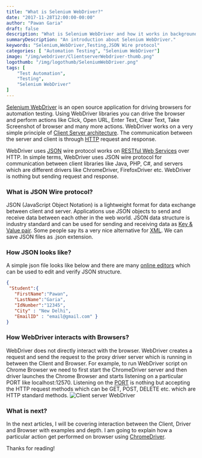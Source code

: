 ```yaml
---
title: "What is Selenium WebDriver?"
date: "2017-11-28T12:00:00-00:00"
author: "Pawan Garia"
draft: false
description: "What is Selenium WebDriver and how it works in background."
summaryDescription: "An introduction about Selenium WebDriver."
keywords: "Selenium,WebDriver,Testing,JSON Wire protocol"
categories: [ "Automation Testing", "Selenium WebDriver"]
image: "/img/webdriver/ClientserverWebdriver-thumb.png"
logothumb: "/img/logothumb/SeleniumWebDriver.png"
tags: [
    "Test Automation",
    "Testing",
    "Selenium WebDriver"
]
---
```


[Selenium WebDriver](http://www.seleniumhq.org/projects/webdriver/) is an open source application for driving browsers for automation testing. Using WebDriver libraries you can drive the browser and perform actions like Click, Open URL, Enter Text, Clear Text, Take Screenshot of browser and many more actions.
WebDriver works on a very simple principle of [Client Server architecture](https://en.wikipedia.org/wiki/Client%E2%80%93server_model). The communication between the server and client is through [HTTP](https://en.wikipedia.org/wiki/Hypertext_Transfer_Protocol) request and response.

WebDriver uses [JSON](https://www.json.org/) wire protocol works on [RESTful Web Services](https://docs.oracle.com/javaee/6/tutorial/doc/gijqy.html) over HTTP. In simple terms, WebDriver uses JSON wire protocol for communication between client libraries like Java, PHP, C#, and servers which are different drivers like ChromeDriver, FirefoxDriver etc. WebDriver is nothing but sending request and response.

### What is JSON Wire protocol?

JSON (JavaScript Object Notation) is a lightweight format for data exchange between client and server. Applications use JSON objects to send and receive data between each other in the web world. JSON data structure is industry standard and can be used for sending and receiving data as [Key & Value pair](https://developers.squarespace.com/what-is-json/). Some people say its a very nice alternative for [XML](https://www.w3schools.com/xml/).  We can save JSON files as .json extension.

### How JSON looks like?

A simple json file looks like below and there are many [online editors](http://www.jsoneditoronline.org/) which can be used to edit and verify JSON structure.

```json
{
 "Student":{
   "FirstName":"Pawan",
   "LastName":"Garia",
   "IdNumber":"12345",
   "City" : "New Delhi",
   "EmailID" : "email@gmail.com" }
}
```



### How WebDriver interacts with Browsers?

WebDriver does not directly interact with the browser. WebDriver creates a request and send the request to the proxy driver server which is running in between the Client and Browser. For example, to run WebDriver script on Chrome Browser we need to first start the ChromeDriver server and then driver launches the Chrome Browser and starts listening on a particular PORT like localhost:12570. Listening on the [PORT](https://www.lifewire.com/port-numbers-on-computer-networks-817939) is nothing but accepting the HTTP request methods which can be GET, POST, DELETE etc. which are HTTP standard methods.
![Client server WebDriver](/img/webdriver/ClientserverWebdriver.png)
### What is next?

In the next articles, I will be covering interaction between the Client, Driver and Browser with examples and depth. I am going to explain how a particular action get performed on browser using [ChromeDriver](https://sites.google.com/a/chromium.org/chromedriver/).

Thanks for reading!
